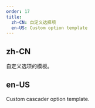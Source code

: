 ```yaml
---
order: 17
title:
  zh-CN: 自定义选择项
  en-US: Custom option template
---
```


## zh-CN

自定义选项的模板。

## en-US

Custom cascader option template.

